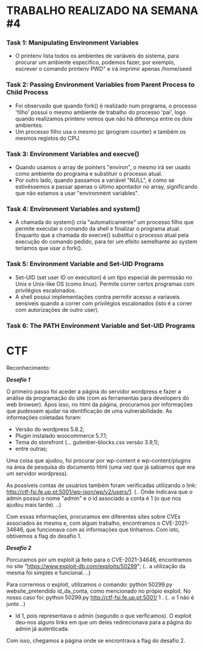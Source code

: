 # TRABALHO REALIZADO NA SEMANA #4

### Task 1: Manipulating Environment Variables

- O printenv lista todos os ambientes de variáveis do sistema, para procurar um ambiente especifico, podemos fazer, por exemplo, escrever o comando printenv PWD"  e irá imprimir apenas /home/seed

### Task 2: Passing Environment Variables from Parent Process to Child Process

- Foi observado que quando fork() é realizado num programa, o processo 'filho' possui o mesmo ambiente de trabalho do processo 'pai', logo quando realizamos printenv vemos que não há diferença entre os dois ambientes.
- Um processo filho usa o mesmo pc (program counter) e também os mesmos registos do CPU.

### Task 3: Environment Variables and execve()

- Quando usamos o array de pointers "environ", o mesmo irá ser usado como ambiente do programa e substituir o processo atual.
- Por outro lado, quando passamos a variável "NULL", é como se estivéssemos a passar apenas o último apontador no array, significando que não estamos a usar "environment variables".

### Task 4: Environment Variables and system()

- A chamada do system() cria "automaticamente" um processo filho que permite executar o comando da shell e finalizar o programa atual. Enquanto que a chamada do execve() substitui  o processo atual pela execução do comando pedido, para ter um efeito semelhante ao system teríamos que usar o fork(). 

### Task 5: Environment Variable and Set-UID Programs

- Set-UID (set user ID on execution) é um tipo especial de permissão no Unix e Unix-like OS (como linux). Permite correr certos programas com privilégios escalonados.
- A shell possui implementações contra permitir acesso a variaveis sensiveis quando a correr com privilégios escalonados (isto é a correr com autorizações de outro user).

### Task 6: The PATH Environment Variable and Set-UID Programs



# CTF

Reconhecimento:

**_Desafio 1_**

O primeiro passo foi aceder a página do servidor wordpress e fazer a análise da programação do site (com as ferramentas para developers do web browser). Ápos isso, no html da página, procuramos por informações que pudessem ajudar na identificação de uma vulnerabilidade.
As informações coletadas foram: 

- Versão do wordpress 5.8.2;
- Plugin instalado woocommerce 5.7.1;
- Tema do storefront (... gutenber-blocks.css versão 3.9,1);
- entre outras;

Uma coisa que ajudou, foi procurar por wp-content e wp-content/plugins na área de pesquisa do documento html (uma vez que já sabiamos que era um servidor wordpress).

As possíveis contas de usuários também foram verificadas utilizando o link: http://ctf-fsi.fe.up.pt:5001/wp-json/wp/v2/users/1.
(.. Onde indicava que o admin possui o nome "admin" e o id associado a conta é 1 (o que nos ajudou mais tarde). ..)

Com essas informações, procuramos em diferentes sites sobre CVEs associados às mesma e, com algum trabalho, encontramos o CVE-2021-34646, que funcionava com as informações que tinhamos. Com isto, obtivemos a flag do desafio 1.

**_Desafio 2_**

Porcuramos por um exploit já feito para o CVE-2021-34646, encontramos no site "https://www.exploit-db.com/exploits/50299"; (.. a utilização da mesma foi simples e funcional. ..)

Para corrermos o exploit, utilizamos o comando: python 50299.py website_pretendido id_da_conta, como mencionado no própio exploit. 
No nosso caso foi: python 50299.py http://ctf-fsi.fe.up.pt:5001/ 1 . (.. o 1 não é junto ..)
- Id 1, pois representava o admin (segundo o que verficamos). O exploit deu-nos alguns links em que um deles redirecionava para a página do admin já autenticada.

Com isso, chegamos a página onde se encrontrava a flag do desafio 2.
